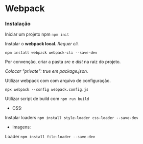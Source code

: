 # Webpack

### Instalação

Iniciar um projeto npm ```npm init```

Instalar o **webpack local**. *Requer cli.*

    npm install webpack webpack-cli --save-dev

Por convenção, criar a pasta *src* e *dist* na raiz do projeto.

*Colocar "private": true em package.json.*

Utilizar webpack com com arquivo de configuração.

    npx webpack --config webpack.config.js

Utilizar script de build com ```npm run build```

* CSS:

Instalar loaders ```npm install style-loader css-loader --save-dev```

* Imagens:

Loader ```npm install file-loader --save-dev```